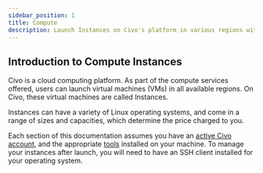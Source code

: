 ```yaml
---
sidebar_position: 1
title: Compute
description: Launch Instances on Civo's platform in various regions with a range of sizes and capacities. Learn how to manage Instances and get started today.
---
```


<head>
  <title>Get Started with Civo Compute Instances | Civo Documentation</title>
</head>

## Introduction to Compute Instances

Civo is a cloud computing platform. As part of the compute services offered, users can launch virtual machines (VMs) in all available regions. On Civo, these virtual machines are called Instances.

Instances can have a variety of Linux operating systems, and come in a range of sizes and capacities, which determine the price charged to you.

Each section of this documentation assumes you have an [active Civo account](../account/signing-up.md), and the appropriate [tools](../overview/tools-overview.md) installed on your machine. To manage your instances after launch, you will need to have an SSH client installed for your operating system.
